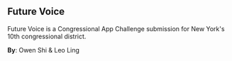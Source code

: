 ## Future Voice

Future Voice is a Congressional App Challenge submission for New York's 10th congressional district.

**By**: Owen Shi & Leo Ling
